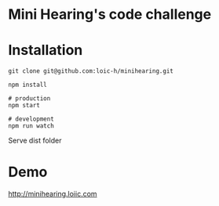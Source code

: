 # Mini Hearing's code challenge

# Installation
```
git clone git@github.com:loic-h/minihearing.git

npm install

# production
npm start

# development
npm run watch
```
Serve dist folder

# Demo
http://minihearing.loiic.com
